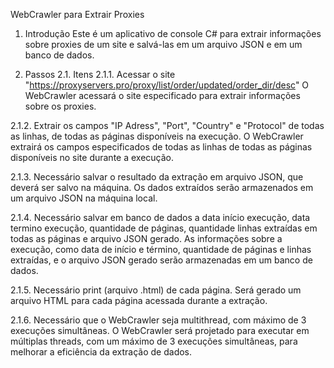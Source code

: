 WebCrawler para Extrair Proxies
1. Introdução
Este é um aplicativo de console C# para extrair informações sobre proxies de um site e salvá-las em um arquivo JSON e em um banco de dados.

2. Passos
2.1. Itens
2.1.1. Acessar o site "https://proxyservers.pro/proxy/list/order/updated/order_dir/desc"
O WebCrawler acessará o site especificado para extrair informações sobre os proxies.

2.1.2. Extrair os campos "IP Adress", "Port", "Country" e "Protocol" de todas as linhas, de todas as páginas disponíveis na execução.
O WebCrawler extrairá os campos especificados de todas as linhas de todas as páginas disponíveis no site durante a execução.

2.1.3. Necessário salvar o resultado da extração em arquivo JSON, que deverá ser salvo na máquina.
Os dados extraídos serão armazenados em um arquivo JSON na máquina local.

2.1.4. Necessário salvar em banco de dados a data início execução, data termino execução, quantidade de páginas, quantidade linhas extraídas em todas as páginas e arquivo JSON gerado.
As informações sobre a execução, como data de início e término, quantidade de páginas e linhas extraídas, e o arquivo JSON gerado serão armazenadas em um banco de dados.

2.1.5. Necessário print (arquivo .html) de cada página.
Será gerado um arquivo HTML para cada página acessada durante a extração.

2.1.6. Necessário que o WebCrawler seja multithread, com máximo de 3 execuções simultâneas.
O WebCrawler será projetado para executar em múltiplas threads, com um máximo de 3 execuções simultâneas, para melhorar a eficiência da extração de dados.
